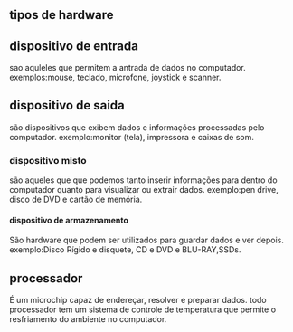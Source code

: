 #
<title><h1>mundo-hardware</h1></title>

<h2>tipos de hardware</h2>

<h2>dispositivo de entrada</h2> 
sao aquleles que permitem a antrada de dados no computador.
exemplos:mouse, teclado, microfone, joystick e scanner.

<h2>dispositivo de saida</h2> 
são dispositivos que exibem dados e informações processadas pelo computador.
exemplo:monitor (tela), impressora e caixas de som.

<h3>dispositivo misto</h3>
são aqueles que que podemos tanto inserir informações para dentro do computador quanto para visualizar ou extrair dados.
exemplo:pen drive, disco de DVD e cartão de memória.  

<h4>dispositivo de armazenamento</h4>
São hardware que podem ser utilizados para guardar dados e ver depois.
exemplo:Disco Rígido e disquete, CD e DVD e BLU-RAY,SSDs.

<h2>processador</h2>
É um microchip capaz de endereçar, resolver e preparar dados.
todo processador tem um sistema de controle de temperatura que permite o resfriamento do ambiente no computador.
